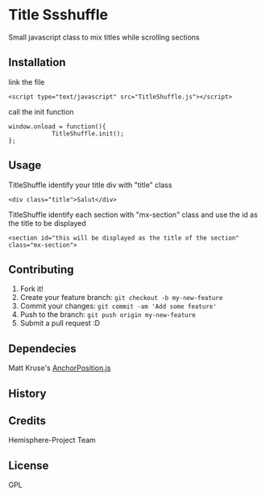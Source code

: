 # Title Ssshuffle


Small javascript class to mix titles while scrolling sections


## Installation

link the file 

    <script type="text/javascript" src="TitleShuffle.js"></script>

call the init function

    window.onload = function(){
				TitleShuffle.init();
	};




## Usage

TitleShuffle identify your title div with "title" class

	<div class="title">Salut</div>

TitleShuffle identify each section with "mx-section" class and use the id as the title to be displayed

    <section id="this will be displayed as the title of the section" class="mx-section">



## Contributing

1. Fork it!
2. Create your feature branch: `git checkout -b my-new-feature`
3. Commit your changes: `git commit -am 'Add some feature'`
4. Push to the branch: `git push origin my-new-feature`
5. Submit a pull request :D

## Dependecies

Matt Kruse's [AnchorPosition.js](http://www.mattkruse.com/javascript/anchorposition/) 

## History


## Credits

Hemisphere-Project Team

## License

GPL
